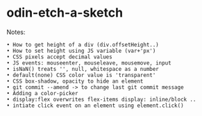 # odin-etch-a-sketch

Notes:

    • How to get height of a div (div.offsetHeight..)
    • How to set height using JS variable (var+'px')
    • CSS pixels accept decimal values
    • JS events: mouseenter, mouseleave, mousemove, input
    • isNaN() treats '', null, whitespace as a number
    • default(none) CSS color value is 'transparent'
    • CSS box-shadow, opacity to hide an element
    • git commit --amend -> to change last git commit message
    • Adding a color-picker
    • display:flex overwrites flex-items display: inline/block ..
    • intiate click event on an element using element.click()